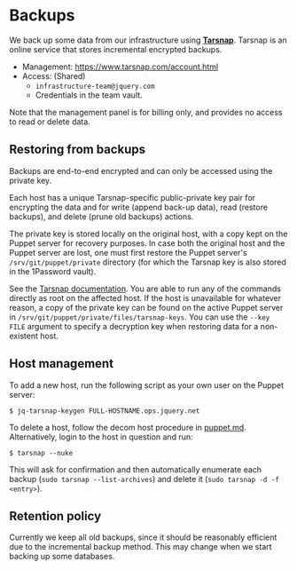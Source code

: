 # Backups

We back up some data from our infrastructure using **[Tarsnap][]**.
Tarsnap is an online service that stores incremental encrypted backups.

[Tarsnap]: https://tarsnap.com

* Management: <https://www.tarsnap.com/account.html>
* Access: (Shared)
  * `infrastructure-team@jquery.com`
  * Credentials in the team vault.

Note that the management panel is for billing only, and provides no access to read or delete data.

## Restoring from backups

Backups are end-to-end encrypted and can only be accessed using the private key.

Each host has a unique Tarsnap-specific public-private key pair for encrypting the data and for
write (append back-up data), read (restore backups), and delete (prune old backups) actions.

The private key is stored locally on the original host, with a copy kept on the Puppet server for
recovery purposes. In case both the original host and the Puppet server are lost, one must first
restore the Puppet server's `/srv/git/puppet/private` directory (for which the Tarsnap key is also
stored in the 1Password vault).

See the [Tarsnap documentation][]. You are able to run any of the commands directly as root on the
affected host. If the host is unavailable for whatever reason, a copy of the private key can be
found on the active Puppet server in `/srv/git/puppet/private/files/tarsnap-keys`. You can use
the `--key FILE` argument to specify a decryption key when restoring data for a non-existent
host.

[Tarsnap documentation]: https://www.tarsnap.com/usage.html

## Host management

To add a new host, run the following script as your own user on the Puppet server:

```shell-session
$ jq-tarsnap-keygen FULL-HOSTNAME.ops.jquery.net
```

To delete a host, follow the decom host procedure in [puppet.md]. Alternatively, login to the host
in question and run:

```shell-session
$ tarsnap --nuke
```

[puppet.md]: ./puppet.md

This will ask for confirmation and then automatically enumerate each backup (`sudo tarsnap --list-archives`) and delete it (`sudo tarsnap -d -f <entry>`).

## Retention policy

Currently we keep all old backups, since it should be reasonably efficient due to the incremental
backup method. This may change when we start backing up some databases.
